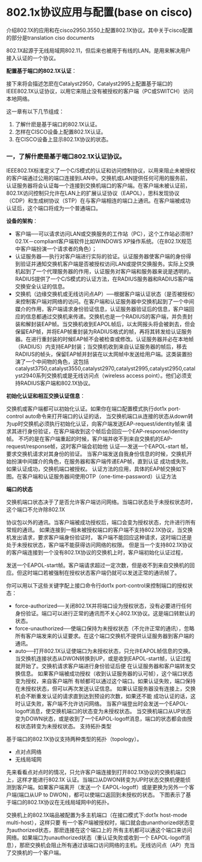 802.1x协议应用与配置(base on cisco)
=======

介绍802.1X的应用和在cisco2950.3550上配置802.1X协议。其中关于cisco配置的部分是translation ciso documents

802.1X起源于无线局域网802.11，但后来也被用于有线的LAN。是用来解决用户接入认证的一个协议。

**配置基于端口的802.1X认证**：

接下来将会描述怎麽在Catalyst2950，Catalyst2995上配置基于端口的IEEE802.1X认证协议，以用它来阻止没有被授权的客户端（PC或SWITCH）访问本地网络。

这一章有以下几节组成：

1. 了解什麽是基于端口的802.1X认证。
2. 怎样在CISCO设备上配置802.1X认证。
3. 在CISCO设备上显示802.1X协议的状态。

### 一，了解什麽是基于端口802.1X认证协议。

IEEE802.1X标淮定义了一个C/S模式的认证和访问控制协议，以用来阻止未被授权的客户端通过公用的端口连接到LAN中。交换机或LAN提供任何可用的服务前，认证服务器将会认证每一个连接到交换机端口的客户端。在客户端未被认证前，802.1X访问控制只允许在LAN上的扩展认证协议（EAPOL），思科发现协议（CDP）和生成树协议（STP）在与客户端相连的端口上通讯。在客户端被成功认证后，这个端口将成为一个普通端口。

**设备的架构**：

- 客户端──可以请求访问LAN或交换服务的工作站（PC），这个工作站必须咝?02.1X－compliant客户端软件比如WINDOWS XP操作系统。（在802.1X规范中客户端扮演一个请求者的角色）；
- 认证服务器──执行对客户端进行实际的验证。认证服务器使客户端的身份得到验证并通知交换机客户端是否被授权访问LAN或提供交换服务。实际上交换机起到了一个代理服务器的作用，认证服务对客户端和服务器来说是透明的。RADIUS提供了一个C/S模式的认证方法，在RADIUS服务器和RADIUS客户端交换安全认证的信息。
- 交换机（边缘交换机或无线访问点AP）──根据客户端认证状态（是否被授权）来控制客户端对网络的访问。在客户端和认证服务器中交换机起到了一个中间媒介的作用，客户端请求身份验证信息，认证服务器验证后的信息，客户端回应的信息都通过交换机来传递。交换机也是一个RADIUS的客户端，并负责封装和解封装EAP帧。当交换机收到EAPOL帧后，以太网报头将会被剥去，但会保留EAP帧，并将EAP帧重封装为RADIUS格式的帧，再将其转发给认证服务器。在进行重封装的时候EAP帧不会被检查或修改。认证服务器并必在本地帧（RADIUS）内支持EAP封装；当交换机收到来自认证服务器的帧后，移去RADIUS的帧头，保留EAP帧并封装在以太网帧中发送给用户端。这类装置扮演了一个中间物的角色，这包括catalyst3750,catalyst3550,catalyst2970,catalyst2995,catalyst2950,catalyst2940系列交换机或是无线访问点（wireless access point）。他们必须支持RADIUS客户端和802.1X协议。

**初始化认证和相互交换认证信息**：

交换机或客户端都可以初始化认证。如果你在端口配置模式执行dot1x port-control auto命令来打开端口的认证的话，
当交换机端口从连接的状态从down转为up时交换机必须执行初始化认证，向客户端发送EAP-request/identity帧来 请求其进行身份验证，在客户端收到这个帧后会回应一个EAP-response/identity帧。 不巧的是在客户端重起的时候，客户端并收不到来自交换机的EAP-request/response帧，这时客户端会初始他 认证──发送一个EAPOL-start 帧，要求交换机请求对其身份的验证。 当客户端发送自我身份信息的时候，交换机开始扮演中间媒介的角色，在服务器和客户端传递EAP帧，直到认证 成功或失败。如果认证成功，交换机端口被授权。 认证方法的应用，具体的EAP帧交换如下图。在客户端和认证服务器间使用OTP（one-time-password）认证方法

**端口的状态**

交换机端口状态决于了是否允许客户端访问网络。当端口状态处于未授权状态时，这个端口不允许除802.1X

协议包以外的通讯。当客户端被成功授权后，端口会变为授权状态，允许进行所有常规的通讯。 如果连接到一相未被授权端口的客户端不支持802.1X协议，当交换机发出请求，要求客户端身份验证时， 客户端不能回应这种请求，这时端口还是处于未授权状态，客户端不能获得访问网络的权限。 但是当一个支持802.1X协议的客户端连接到一个没有802.1X协议的交换机上时，客户端初始化认证过程，

发送一个EAPOL-start帧。客户端请求超过一定次数，但是收不到来自交换机的回应。但这时端口若被强制在授权状态客户端仍就可以发送正常的通讯帧了。

你可以用以下这些关键字配上接口命令行dot1x  port-control来控制端口的授权状态：

- force-authorized──关闭802.1X并将端口设为授权状态，没有必要进行任何身份验证。端口可以进行正常的通讯而不关心802.1X协议。这是端口转默认的状态。
- force-unauthorized──使端口保持为未授权状态（不允许正常的通讯），忽略所有客户端发来的认证要求。在这个端口交换机不提供认证服务器到客户端的通讯。
- auto──打开802.1X认证使端口为未授权状态，只允许EAPOL帧信息的交换。  当交换机连接状态从DWON转换到UP，或是收到EAPOL-start帧，认证过程就开始了。交换机请求客户端进行身份验证后便 在认证服务器和客户端转发交换信息。 如果客户端被成功授权（收到认证服务器的认可帧），这个端口状态变为授权，来自客户端所 有帧都可以通过这个端口。如果认证失败，端口保持在未授权状态，但可以再次发送认证信息。 如果认证服务器没有连接上，交换机会不断重发认证的请求直到达到预设的次数，如果还不能 成功认证的话，这时认证失败，客户端不允许访问网络。 当客户端登出时会发送一个EAPOL-logoff消息，使交换机端口的状态变为未授权状态。 当交换机端口从UP状态变为DOWN状态，或是收到了一个EAPOL-logoff消息，端口的状态都会由授 权状态转变为未授权状态。 支持拓扑类型

基于端口的802.1X协议支持两种类型的拓扑（topology）。

- 点对点网络
- 无线局域网

先来看看点对点时的情况，只允许客户端连接到打开802.1X协议的交换机端口上，这样才能进行802.1X 认证。当端口从DWON转变为UP时状态交换机便能侦测到客户端。如果客户端离开（发送一个 EAPOL-logoff）或是更换为另外一个客户端(端口从UP to DWON)，都可以使端口返回到未授权的状态。 下图表示了基于端口的802.1X协议在无线局域网中的拓扑。

交换机上的802.1X端品被配置为多主机端口（在接口模式下:dot1x host-mode multi-host），这样只要 有一个客户端被授权时，端口就会由unanthorized状态变为authorized状态，那麽连接在这个端口上的 所有主机都可以通这个端口来访问网络。如果端口为unauthorized状态（重认证失败或收到一个 EAPOL-logoff消息），那麽交换机会阻止所有通过该端口访问网络的主机。无线访问点（AP）充当 了交换机的一个客户端。